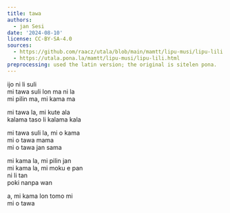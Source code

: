```yaml
---
title: tawa
authors:
  - jan Sesi
date: '2024-08-10'
license: CC-BY-SA-4.0
sources:
  - https://github.com/raacz/utala/blob/main/mamtt/lipu-musi/lipu-lili.md
  - https://utala.pona.la/mamtt/lipu-musi/lipu-lili.html
preprocessing: used the latin version; the original is sitelen pona.
---
```


ijo ni li suli  
mi tawa suli lon ma ni la  
mi pilin ma, mi kama ma 


mi tawa la, mi kute ala  
kalama taso li kalama kala


mi tawa suli la, mi o kama  
mi o tawa mama  
mi o tawa jan sama  

mi kama la, mi pilin jan  
mi kama la, mi moku e pan  
ni li tan  
poki nanpa wan

a, mi kama lon tomo mi  
mi o tawa  
